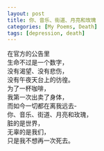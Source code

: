 ```yaml
---
layout: post
title: 你、音乐、街道、月亮和玫瑰
categories: [My Poems, Death]
tags: [depression, death]
---
```


在官方的公告里  
生命不过是一个数字，  
没有渴望、没有悲伤，  
没有午夜天台上的彷徨。  
为了一杯咖啡，  
我第一次出卖了身体，  
而如今一切都在离我远去-  
你、音乐、街道、月亮和玫瑰，  
脏的是世界，  
无辜的是我们，  
只是我不想再一次死去。
